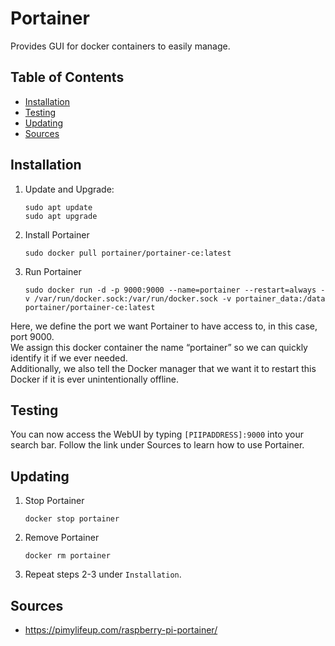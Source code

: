 # Portainer 
Provides GUI for docker containers to easily manage.
## Table of Contents
- [Installation](#installation)
- [Testing](#testing)
- [Updating](#updating)
- [Sources](#sources)
## Installation
1. Update and Upgrade:
    ```
    sudo apt update
    sudo apt upgrade
    ```
2. Install Portainer
    ```
    sudo docker pull portainer/portainer-ce:latest
    ```
3. Run Portainer
    ```
    sudo docker run -d -p 9000:9000 --name=portainer --restart=always -v /var/run/docker.sock:/var/run/docker.sock -v portainer_data:/data portainer/portainer-ce:latest
    ```
Here, we define the port we want Portainer to have access to, in this case, port 9000. <br>
We assign this docker container the name “portainer” so we can quickly identify it if we ever needed. <br>
Additionally, we also tell the Docker manager that we want it to restart this Docker if it is ever unintentionally offline.
## Testing
You can now access the WebUI by typing `[PIIPADDRESS]:9000` into your search bar. Follow the link under Sources to learn how to use Portainer.
## Updating
1. Stop Portainer
    ```
    docker stop portainer
    ```
2. Remove Portainer
    ```
    docker rm portainer
    ```
3. Repeat steps 2-3 under `Installation`.
## Sources
* https://pimylifeup.com/raspberry-pi-portainer/

